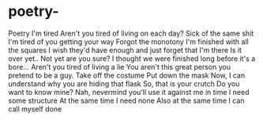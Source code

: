 # poetry-
Poetry 
I'm tired
Aren't you tired
of living on each day?
Sick of the same shit
I'm tired of you getting your way
Forgot the monotony
I'm finished with all the squares
I wish they'd have enough
and just forget that I'm there
Is it over yet..
Not yet are you sure?
I thought we were finished
long before it's a bore...
Aren't you tired of living a lie
You aren't this great person
you pretend to be a guy.
Take off the costume
Put down the mask
Now, I can understand
why you are hiding that flask
So, that is your crutch
Do you want to know mine?
Nah, nevermind
you'll use it against me in time
I need some structure
At the same time I need none
Also at the same time
I can call myself done 

